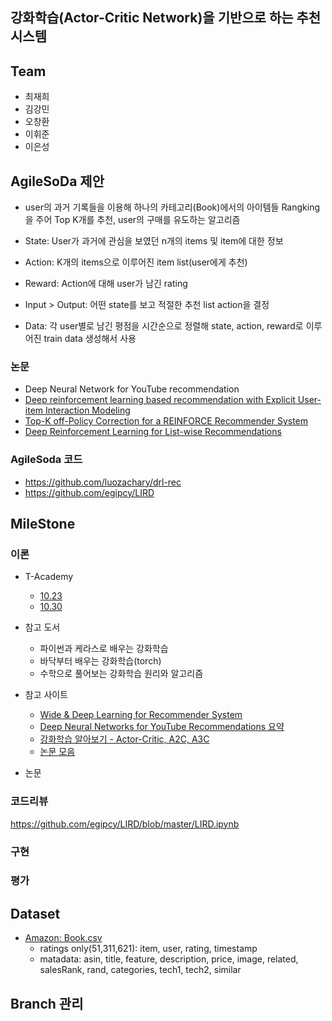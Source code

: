 ## 강화학습(Actor-Critic Network)을 기반으로 하는 추천 시스템 


## Team 

- 최재희
- 김강민
- 오창환
- 이휘준
- 이은성

## AgileSoDa 제안
- user의 과거 기록들을 이용해 하나의 카테고리(Book)에서의 아이템들 Rangking을 주어 Top K개를 추천, user의 구매를 유도하는 알고리즘

- State: User가 과거에 관심을 보였던 n개의 items 및 item에 대한 정보
- Action: K개의 items으로 이루어진 item list(user에게 추천)
- Reward: Action에 대해 user가 남긴 rating
- Input > Output: 어떤 state를 보고 적절한 추천 list action을 결정

- Data: 각 user별로 남긴 평점을 시간순으로 정렬해 state, action, reward로 이루어진 train data 생성해서 사용

### 논문
- Deep Neural Network for YouTube recommendation 
- [Deep reinforcement learning based recommendation with Explicit User-item Interaction Modeling](https://arxiv.org/pdf/1810.12027.pdf)
- [Top-K off-Policy Correction for a REINFORCE Recommender System](https://arxiv.org/pdf/1812.02353.pdf)
- [Deep Reinforcement Learning for List-wise Recommendations](https://arxiv.org/abs/1801.00209)

### AgileSoda 코드
- https://github.com/luozachary/drl-rec
- https://github.com/egipcy/LIRD


## MileStone

### 이론
- T-Academy
  - [10.23](https://tacademy.skplanet.com/live/player/onlineLectureDetail.action?seq=163) 
  - [10.30](https://tacademy.skplanet.com/live/player/onlineLectureDetail.action?seq=170#sec3)

- 참고 도서
  - 파이썬과 케라스로 배우는 강화학습
  - 바닥부터 배우는 강화학습(torch)
  - 수학으로 풀어보는 강화학습 원리와 알고리즘

- 참고 사이트
  - [Wide & Deep Learning for Recommender System](https://soobarkbar.tistory.com/131)
  - [Deep Neural Networks for YouTube Recommendations 요약](http://keunwoochoi.blogspot.com/2016/09/deep-neural-networks-for-youtube.html)
  - [강화학습 알아보기 - Actor-Critic, A2C, A3C](https://greentec.github.io/reinforcement-learning-fourth/)
  - [논문 모음](https://github.com/guyulongcs/Deep-Reinforcement-Learning-for-Recommender-Systems)
 
 - 논문
 

### 코드리뷰
https://github.com/egipcy/LIRD/blob/master/LIRD.ipynb

### 구현

### 평가

## Dataset

- [Amazon: Book.csv](https://nijianmo.github.io/amazon/index.html#subsets)
  - ratings only(51,311,621): item, user, rating, timestamp
  - matadata: asin, title, feature, description, price, image, related, salesRank, rand, categories, tech1, tech2, similar
  
## Branch 관리
